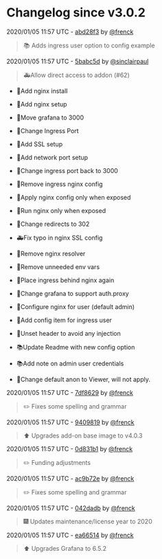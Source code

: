 # Changelog since v3.0.2

2020/01/05 11:57 UTC - [abd28f3](https://github.com/hassio-addons/addon-grafana/commit/abd28f393ee04a193bb6904c23f84d36ae3a77c6) by [@frenck](https://github.com/frenck)
> :books: Adds ingress user option to config example 

2020/01/05 11:57 UTC - [5babc5d](https://github.com/hassio-addons/addon-grafana/commit/5babc5d2a03c5291f1b149b9345f86a275c1062d) by [@sinclairpaul](https://github.com/sinclairpaul)
> 🚑Allow direct access to addon (#62)

* 🔨Add nginx install

* 🔨Add nginx setup

* 🔨Move grafana to 3000

* 🔨Change Ingress Port

* 🔨Add SSL setup

* 🔨Add network port setup

* 🔨Change ingress port back to 3000

* 🔨Remove ingress nginx config

* 🔨Apply nginx config only when exposed

* 🔨Run nginx only when exposed

* 🔨Change redirects to 302

* 🚑Fix typo in nginx SSL config

* 🔨Remove nginx resolver

* 🔨Remove unneeded env vars

* 🔨Place ingress behind nginx again

* 🔨Change grafana to support auth.proxy

* 🔨Configure nginx for user (default admin)

* 🔨Add config item for ingress user

* 🔨Unset header to avoid any injection

* 📚Update Readme with new config option

* 📚Add note on admin user credentials

* 🔨Change default anon to Viewer, will not apply. 

2020/01/05 11:57 UTC - [7df8629](https://github.com/hassio-addons/addon-grafana/commit/7df8629a820548c91d025c5986e9ce87416bec55) by [@frenck](https://github.com/frenck)
> :pencil2: Fixes some spelling and grammar 

2020/01/05 11:57 UTC - [9409819](https://github.com/hassio-addons/addon-grafana/commit/9409819c40ad98c4aff0ba7bd140743fa60cb5d2) by [@frenck](https://github.com/frenck)
> :arrow_up: Upgrades add-on base image to v4.0.3 

2020/01/05 11:57 UTC - [0d831b1](https://github.com/hassio-addons/addon-grafana/commit/0d831b128cad2acd6259635c4e2ed7c86b891ee4) by [@frenck](https://github.com/frenck)
> :pencil2: Funding adjustments 

2020/01/05 11:57 UTC - [ac9b72e](https://github.com/hassio-addons/addon-grafana/commit/ac9b72efad6192dd2bfd5a29644878fa017b195a) by [@frenck](https://github.com/frenck)
> :pencil2: Fixes some spelling and grammar 

2020/01/05 11:57 UTC - [042dadb](https://github.com/hassio-addons/addon-grafana/commit/042dadb841182dad702b446cf1d4501e2901b7a2) by [@frenck](https://github.com/frenck)
> :fireworks: Updates maintenance/license year to 2020 

2020/01/05 11:57 UTC - [ea66514](https://github.com/hassio-addons/addon-grafana/commit/ea66514c13581376520b52d278690bca80a2df23) by [@frenck](https://github.com/frenck)
> :arrow_up: Upgrades Grafana to 6.5.2 

